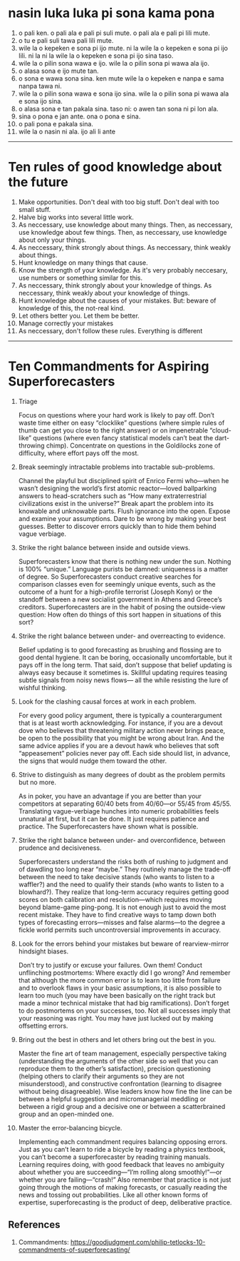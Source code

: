 # nasin luka luka pi sona kama pona
1. o pali ken.
   o pali ala e pali pi suli mute.
   o pali ala e pali pi lili mute.
2. o tu e pali suli tawa pali lili mute.
3. wile la o kepeken e sona pi ijo mute. 
   ni la wile la o kepeken e sona pi ijo lili. 
   ni la ni la wile la o kepeken e sona pi ijo sina taso.
4. wile la o pilin sona wawa e ijo. 
   wile la o pilin sona pi wawa ala ijo.
5. o alasa sona e ijo mute tan.
6. o sona e wawa sona sina. ken mute wile la o kepeken e nanpa e sama nanpa tawa ni. 
7. wile la o pilin sona wawa e sona ijo sina. 
   wile la o pilin sona pi wawa ala e sona ijo sina.
8. o alasa sona e tan pakala sina. taso ni: o awen tan sona ni pi lon ala.
9. sina o pona e jan ante. ona o pona e sina.
10. o pali pona e pakala sina.  
11. wile la o nasin ni ala. ijo ali li ante

---

# Ten rules of good knowledge about the future

1. Make opportunities. Don't deal with too big stuff. Don't deal with too small stuff.
2. Halve big works into several little work.
3. As neccessary, use knowledge about many things. Then, as neccessary, use knowledge about few things. Then, as neccessary, use knowledge about only your things.
4. As neccessary, think strongly about things. As neccessary, think weakly about things.
5. Hunt knowledge on many things that cause.
6. Know the strength of your knowledge. As it's very probably neccesary, use numbers or something similar for this.
7. As neccessary, think strongly about your knowledge of things. As neccessary, think weakly about your knowledge of things.
8. Hunt knowledge about the causes of your mistakes. But: beware of knowledge of this, the not-real kind.
9. Let others better you. Let them be better.
10. Manage correctly your mistakes
11. As neccessary, don't follow these rules. Everything is different

---

# Ten Commandments for Aspiring Superforecasters

1. Triage

    Focus on questions where your hard work is likely to pay off. Don’t waste time either on easy “clocklike” questions (where simple rules of thumb can get you close to the right answer) or on impenetrable “cloud-like” questions (where even fancy statistical models can’t beat the dart-throwing chimp). Concentrate on questions in the Goldilocks zone of difficulty, where effort pays off the most.

2. Break seemingly intractable problems into tractable sub-problems.

    Channel the playful but disciplined spirit of Enrico Fermi who—when he wasn’t designing the world’s first atomic reactor—loved ballparking answers to head-scratchers such as “How many extraterrestrial civilizations exist in the universe?” Break apart the problem into its knowable and unknowable parts. Flush ignorance into the open. Expose and examine your assumptions. Dare to be wrong by making your best guesses. Better to discover errors quickly than to hide them behind vague verbiage.

3. Strike the right balance between inside and outside views.

    Superforecasters know that there is nothing new under the sun. Nothing is 100% “unique.” Language purists be damned: uniqueness is a matter of degree. So Superforecasters conduct creative searches for comparison classes even for seemingly unique events, such as the outcome of a hunt for a high-profile terrorist (Joseph Kony) or the standoff between a new socialist government in Athens and Greece’s creditors. Superforecasters are in the habit of posing the outside-view question: How often do things of this sort happen in situations of this sort?

4. Strike the right balance between under- and overreacting to evidence.

    Belief updating is to good forecasting as brushing and flossing are to good dental hygiene. It can be boring, occasionally uncomfortable, but it pays off in the long term. That said, don’t suppose that belief updating is always easy because it sometimes is. Skillful updating requires teasing subtle signals from noisy news flows— all the while resisting the lure of wishful thinking.

5. Look for the clashing causal forces at work in each problem.

    For every good policy argument, there is typically a counterargument that is at least worth acknowledging. For instance, if you are a devout dove who believes that threatening military action never brings peace, be open to the possibility that you might be wrong about Iran. And the same advice applies if you are a devout hawk who believes that soft “appeasement” policies never pay off. Each side should list, in advance, the signs that would nudge them toward the other.

6. Strive to distinguish as many degrees of doubt as the problem permits but no more.

    As in poker, you have an advantage if you are better than your competitors at separating 60/40 bets from 40/60—or 55/45 from 45/55. Translating vague-verbiage hunches into numeric probabilities feels unnatural at first, but it can be done. It just requires patience and practice. The Superforecasters have shown what is possible.

7. Strike the right balance between under- and overconfidence, between prudence and decisiveness.

    Superforecasters understand the risks both of rushing to judgment and of dawdling too long near “maybe.” They routinely manage the trade-off between the need to take decisive stands (who wants to listen to a waffler?) and the need to qualify their stands (who wants to listen to a blowhard?). They realize that long-term accuracy requires getting good scores on both calibration and resolution—which requires moving beyond blame-game ping-pong. It is not enough just to avoid the most recent mistake. They have to find creative ways to tamp down both types of forecasting errors—misses and false alarms—to the degree a fickle world permits such uncontroversial improvements in accuracy.

8. Look for the errors behind your mistakes but beware of rearview-mirror hindsight biases.

    Don’t try to justify or excuse your failures. Own them! Conduct unflinching postmortems: Where exactly did I go wrong? And remember that although the more common error is to learn too little from failure and to overlook flaws in your basic assumptions, it is also possible to learn too much (you may have been basically on the right track but made a minor technical mistake that had big ramifications). Don’t forget to do postmortems on your successes, too. Not all successes imply that your reasoning was right. You may have just lucked out by making offsetting errors.

9. Bring out the best in others and let others bring out the best in you.

    Master the fine art of team management, especially perspective taking (understanding the arguments of the other side so well that you can reproduce them to the other’s satisfaction), precision questioning (helping others to clarify their arguments so they are not misunderstood), and constructive confrontation (learning to disagree without being disagreeable). Wise leaders know how fine the line can be between a helpful suggestion and micromanagerial meddling or between a rigid group and a decisive one or between a scatterbrained group and an open-minded one.

10. Master the error-balancing bicycle.

    Implementing each commandment requires balancing opposing errors. Just as you can’t learn to ride a bicycle by reading a physics textbook, you can’t become a superforecaster by reading training manuals. Learning requires doing, with good feedback that leaves no ambiguity about whether you are succeeding—“I’m rolling along smoothly!”—or whether you are failing—“crash!” Also remember that practice is not just going through the motions of making forecasts, or casually reading the news and tossing out probabilities. Like all other known forms of expertise, superforecasting is the product of deep, deliberative practice.
## References
1. Commandments: <https://goodjudgment.com/philip-tetlocks-10-commandments-of-superforecasting/>
